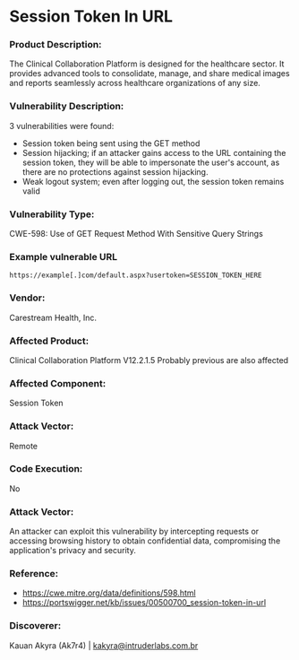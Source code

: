 # Session Token In URL

### Product Description:
The Clinical Collaboration Platform is designed for the healthcare sector. It provides advanced tools to consolidate, manage, and share medical images and reports seamlessly across healthcare organizations of any size.
	
### Vulnerability Description:
3 vulnerabilities were found:
- Session token being sent using the GET method
- Session hijacking; if an attacker gains access to the URL containing the session token, they will be able to impersonate the user's account, as there are no protections against session hijacking.
- Weak logout system; even after logging out, the session token remains valid

### Vulnerability Type:
CWE-598: Use of GET Request Method With Sensitive Query Strings

### Example vulnerable URL 
    https://example[.]com/default.aspx?usertoken=SESSION_TOKEN_HERE
	
### Vendor:
Carestream Health, Inc.
	
### Affected Product:
Clinical Collaboration Platform V12.2.1.5
Probably previous are also affected
	
### Affected Component:
Session Token

### Attack Vector:
Remote
	
### Code Execution:
No
	
### Attack Vector:
An attacker can exploit this vulnerability by intercepting requests or accessing browsing history to obtain confidential data, compromising the application's privacy and security.
	
### Reference:
- https://cwe.mitre.org/data/definitions/598.html
- https://portswigger.net/kb/issues/00500700_session-token-in-url
	
### Discoverer:
Kauan Akyra (Ak7r4) | kakyra@intruderlabs.com.br
